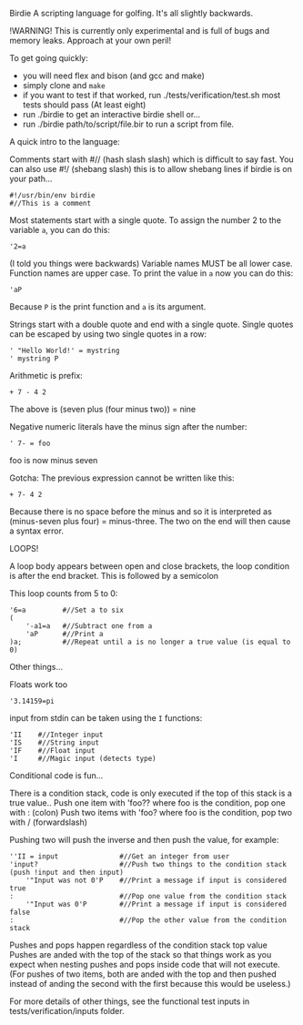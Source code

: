 Birdie
A scripting language for golfing.
It's all slightly backwards.

!WARNING! This is currently only experimental and is full of bugs and memory leaks. Approach at your own peril!

To get going quickly:
 - you will need flex and bison (and gcc and make)
 - simply clone and `make`
 - if you want to test if that worked, run ./tests/verification/test.sh most tests should pass (At least eight)
 - run ./birdie to get an interactive birdie shell or...
 - run ./birdie path/to/script/file.bir to run a script from file.
 
A quick intro to the language:

Comments start with #// (hash slash slash) which is difficult to say fast.
You can also use #!/ (shebang slash) this is to allow shebang lines if birdie is on your path...

    #!/usr/bin/env birdie
    #//This is a comment

Most statements start with a single quote. To assign the number 2 to the variable `a`, you can do this:

    '2=a
    
(I told you things were backwards)
Variable names MUST be all lower case. Function names are upper case.
To print the value in `a` now you can do this:

    'aP
    
Because `P` is the print function and `a` is its argument.

Strings start with a double quote and end with a single quote. Single quotes can be escaped by using two single quotes in a row:

    ' "Hello World!' = mystring
    ' mystring P
    
Arithmetic is prefix:

    + 7 - 4 2
    
The above is (seven plus (four minus two)) = nine

Negative numeric literals have the minus sign after the number:

    ' 7- = foo
    
foo is now minus seven

Gotcha: The previous expression cannot be written like this:

    + 7- 4 2
    
Because there is no space before the minus and so it is interpreted as (minus-seven plus four) = minus-three. The two on the end will then cause a syntax error.

LOOPS!

A loop body appears between open and close brackets, the loop condition is after the end bracket. This is followed by a semicolon

This loop counts from 5 to 0:

    '6=a         #//Set a to six
    (
        '-a1=a   #//Subtract one from a
        'aP      #//Print a
    )a;          #//Repeat until a is no longer a true value (is equal to 0)
    
Other things...

Floats work too

    '3.14159=pi
    
input from stdin can be taken using the `I` functions:

    'II    #//Integer input
    'IS    #//String input
    'IF    #//Float input
    'I     #//Magic input (detects type)
    
Conditional code is fun...

There is a condition stack, code is only executed if the top of this stack is a true value..
Push one item with 'foo?? where foo is the condition, pop one with : (colon)
Push two items with 'foo? where foo is the condition, pop two with / (forwardslash)

Pushing two will push the inverse and then push the value, for example:

	''II = input               #//Get an integer from user
	'input?                    #//Push two things to the condition stack (push !input and then input)
	    '"Input was not 0'P    #//Print a message if input is considered true
	:                          #//Pop one value from the condition stack
	    '"Input was 0'P        #//Print a message if input is considered false
	:                          #//Pop the other value from the condition stack
	
Pushes and pops happen regardless of the condition stack top value
Pushes are anded with the top of the stack so that things work as you expect when nesting pushes and pops inside code that will not execute.
(For pushes of two items, both are anded with the top and then pushed instead of anding the second with the first because this would be useless.)

For more details of other things, see the functional test inputs in tests/verification/inputs folder.